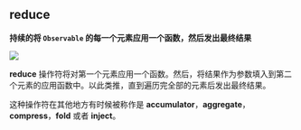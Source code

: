 ## reduce

**持续的将 `Observable` 的每一个元素应用一个函数，然后发出最终结果**

![](/assets/WhichOperator/Operators/reduce.png)

**reduce** 操作符将对第一个元素应用一个函数。然后，将结果作为参数填入到第二个元素的应用函数中。以此类推，直到遍历完全部的元素后发出最终结果。

这种操作符在其他地方有时候被称作是 **accumulator**，**aggregate**，**compress**，**fold** 或者 **inject**。
